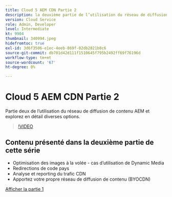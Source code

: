 ```yaml
---
title: Cloud 5 AEM CDN Partie 2
description: la deuxième partie de l’utilisation du réseau de diffusion de contenu AEM et explorez en détail différentes options.
version: Cloud Service
role: Admin, Developer
level: Intermediate
kt: 9904
thumbnail: 340994.jpeg
hidefromtoc: true
exl-id: 3d6f3506-e1ec-4eeb-869f-02db2821b8c6
source-git-commit: db701d42d111f1510645f795b2492ff69f76196d
workflow-type: tm+mt
source-wordcount: '67'
ht-degree: 0%

---
```


# Cloud 5 AEM CDN Partie 2

Partie deux de l’utilisation du réseau de diffusion de contenu AEM et explorez en détail diverses options.

>[!VIDEO](https://video.tv.adobe.com/v/340994/?quality=12&learn=on)

## Contenu présenté dans la deuxième partie de cette série

+ Optimisation des images à la volée - cas d’utilisation de Dynamic Media
+ Redirections de code pays
+ Analyse et reporting du trafic CDN
+ Apportez votre propre réseau de diffusion de contenu (BYOCDN)

[Afficher la partie 1](cloud5-aem-cdn-part1.md)